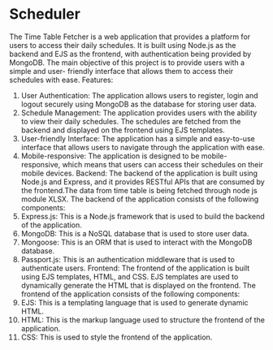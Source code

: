 # Scheduler
The Time Table Fetcher is a web application that provides a platform for users to access their daily
schedules. It is built using Node.js as the backend and EJS as the frontend, with authentication being
provided by MongoDB. The main objective of this project is to provide users with a simple and user-
friendly interface that allows them to access their schedules with ease.
Features:
1. User Authentication: The application allows users to register, login and logout securely using
MongoDB as the database for storing user data.
2. Schedule Management: The application provides users with the ability to view their daily schedules.
The schedules are fetched from the backend and displayed on the frontend using EJS templates.
3. User-friendly Interface: The application has a simple and easy-to-use interface that allows users to
navigate through the application with ease.
4. Mobile-responsive: The application is designed to be mobile-responsive, which means that users can
access their schedules on their mobile devices.
Backend:
The backend of the application is built using Node.js and Express, and it provides RESTful APIs that are
consumed by the frontend.The data from time table is being fetched through node js module XLSX.
The backend of the application consists of the following components:
1. Express.js: This is a Node.js framework that is used to build the backend of the application.
2. MongoDB: This is a NoSQL database that is used to store user data.
3. Mongoose: This is an ORM that is used to interact with the MongoDB database.
4. Passport.js: This is an authentication middleware that is used to authenticate users.
Frontend:
The frontend of the application is built using EJS templates, HTML, and CSS. EJS templates are used to
dynamically generate the HTML that is displayed on the frontend.
The frontend of the application consists of the following components:
1. EJS: This is a templating language that is used to generate dynamic HTML.
2. HTML: This is the markup language used to structure the frontend of the application.
3. CSS: This is used to style the frontend of the application.
